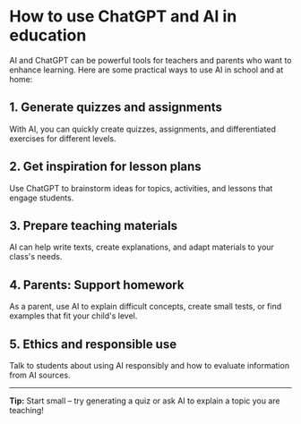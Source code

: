 # How to use ChatGPT and AI in education

AI and ChatGPT can be powerful tools for teachers and parents who want to enhance learning. Here are some practical ways to use AI in school and at home:

## 1. Generate quizzes and assignments
With AI, you can quickly create quizzes, assignments, and differentiated exercises for different levels.

## 2. Get inspiration for lesson plans
Use ChatGPT to brainstorm ideas for topics, activities, and lessons that engage students.

## 3. Prepare teaching materials
AI can help write texts, create explanations, and adapt materials to your class's needs.

## 4. Parents: Support homework
As a parent, use AI to explain difficult concepts, create small tests, or find examples that fit your child's level.

## 5. Ethics and responsible use
Talk to students about using AI responsibly and how to evaluate information from AI sources.

---

**Tip:** Start small – try generating a quiz or ask AI to explain a topic you are teaching! 